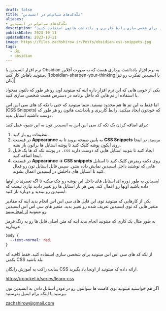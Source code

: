 ```yaml
---
draft: false
title: "تکّه‌کد‌های سی‌اس‌اس در ابسیدین"
aliases: 
- تکّه‌کد‌های سی‌اس‌اس در ابسیدین
description: "از تکّه‌کد‌های سی‌اس‌اس در ابسیدین میتونید برای شخصی سازی رابط کاربری و یادداشت هاتون استفاده کنید."
publishDate: 2023-10-11
updatedDate: 2023-10-11
image: https://files.zachshirow.ir/Posts/obsidian-css-snippets.jpg
tags:
  - بلاگ
  - obsidian
---
```



نرم افزار ابسیدین یا Obsidian یه نرم افزار یادداشت برداری هست که به صورت آفلاین میتونید باهاش کار کنید. [[obsidian-sharpen-your-thinking|با ابسیدین تفکرت رو تیز کن.]]

یکی از خوبی هایی که این نرم افزار داره اینه که میتونید اون رو هر طور که دلتون میخواد با استفاده از تم هایی که داخل برنامه در دسترس هست شخصی سازی کنید. 

اما فقط به این تم ها هم محدود نیستید. شما میتونید که حتی با تکه کد های سی اس اس (CSS Snippets) که خودتون ایجاد میکنید، رابط کاربری و یادداشت هاتون رو هر طور که دوست داشتید استایل بدید. 

برای اضافه کردن یک تکه کد سی اس اس به ابسیدین تون به این شیوه عمل کنید: 

1. تنظیمات رو باز کنید. 
2. در قسمت **Appearance** به پایین صفحه بروید تا به **CSS Snippets** برسید. در اینجا روی آیکون پوشه کلیک کنید تا پوشه استایل ها براتون باز بشه. 
3. در پوشه تکه کد ها یک فایل `.css` ایجاد کنید تا بتونید استایل هایی که دوست دارید اینجا اضافه کنید. 
4. در قسمت **Appearance → CSS snippets** روی دکمه ریفرش کلیک کنید تا استایل هایی که نوشتید داخل ابسیدین نمایش داده بشن. سپس فایل استایل تون رو فعال کنید تا استایل های داخلش در ابسیدین اعمال بشوند. 

ابسیدین به طور دوره ای استایل های داخل این پوشه رو چک میکنه تا اگه تغییری در اونها داده باشید اونها رو اعمال کنه. پس هر بار استایل ها رو تغییر دادید نیازی نیست که ابسیدین رو ببندید و دوباره باز کنید. 

یکی از کارهایی که میتونید توی این فایل های سی اس اس انجام بدید اینه که مقادیر متغیر هایی که توی ابسیدین تعریف شده رو تغییر بدید. متغیر های سی اس اس ابسیدین رو میتونید [از اینجا ببینید](https://docs.obsidian.md/Reference/CSS+variables/CSS+variables).  

به طور مثال یک کاری که میتونید انجام بدید اینه که متن اصلی فایل ها رو به رنگ قرمز دربیارید: 

```css
body {
  --text-normal: red;
}
```

از تکه کد های سی اس اس میتونید برای شخصی سازی استفاده کنید. فقط کافیه که یکمی CSS بلد باشید. 

سایت راکت یه آموزش رایگان CSS ارائه داده که میتونید از اونجا یاد بگیرید. 

https://roocket.ir/series/learn-css

اگر هم خواستید میتونید توی کامنت ها سوالتون رو در مودر استایل دادن به ابسیدین تون بپرسید یا اینکه برام ایمیل بفرستید. 

zachshirow@gmail.com




